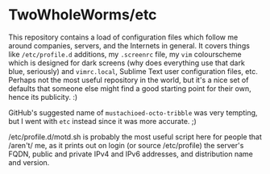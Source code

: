 TwoWholeWorms/etc
=================

This repository contains a load of configuration files which follow me around companies, servers, and the Internets in general. It covers things like `/etc/profile.d` additions, my `.screenrc` file, my `vim` colourscheme which is designed for dark screens (why does everything use that dark blue, seriously) and `vimrc.local`, Sublime Text user configuration files, etc. Perhaps not the most useful repository in the world, but it's a nice set of defaults that someone else might find a good starting point for their own, hence its publicity. :)

GitHub's suggested name of `mustachioed-octo-tribble` was very tempting, but I went with `etc` instead since it was more accurate. ;)

/etc/profile.d/motd.sh is probably the most useful script here for people that /aren't/ me, as it prints out on login (or source /etc/profile) the server's FQDN, public and private IPv4 and IPv6 addresses, and distribution name and version.
